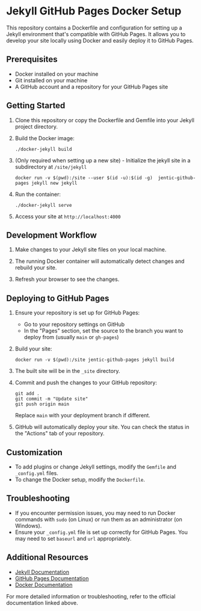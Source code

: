 # Jekyll GitHub Pages Docker Setup

This repository contains a Dockerfile and configuration for setting up a Jekyll environment that's compatible with GitHub Pages. It allows you to develop your site locally using Docker and easily deploy it to GitHub Pages.

## Prerequisites

- Docker installed on your machine
- Git installed on your machine
- A GitHub account and a repository for your GitHub Pages site

## Getting Started

1. Clone this repository or copy the Dockerfile and Gemfile into your Jekyll project directory.

2. Build the Docker image:
   ```
   ./docker-jekyll build
   ```

2. (Only required when setting up a new site) - Initialize the jekyll site in a subdirectory at `/site/jekyll`
    ```
    docker run -v $(pwd):/site --user $(id -u):$(id -g)  jentic-github-pages jekyll new jekyll
    ```

3. Run the container:
   ```
   ./docker-jekyll serve
   ```

4. Access your site at `http://localhost:4000`

## Development Workflow

1. Make changes to your Jekyll site files on your local machine.

2. The running Docker container will automatically detect changes and rebuild your site.

3. Refresh your browser to see the changes.

## Deploying to GitHub Pages

1. Ensure your repository is set up for GitHub Pages:
   - Go to your repository settings on GitHub
   - In the "Pages" section, set the source to the branch you want to deploy from (usually `main` or `gh-pages`)

2. Build your site:
   ```
   docker run -v $(pwd):/site jentic-github-pages jekyll build
   ```

3. The built site will be in the `_site` directory.

4. Commit and push the changes to your GitHub repository:
   ```
   git add .
   git commit -m "Update site"
   git push origin main
   ```

   Replace `main` with your deployment branch if different.

5. GitHub will automatically deploy your site. You can check the status in the "Actions" tab of your repository.

## Customization

- To add plugins or change Jekyll settings, modify the `Gemfile` and `_config.yml` files.
- To change the Docker setup, modify the `Dockerfile`.

## Troubleshooting

- If you encounter permission issues, you may need to run Docker commands with `sudo` (on Linux) or run them as an administrator (on Windows).
- Ensure your `_config.yml` file is set up correctly for GitHub Pages. You may need to set `baseurl` and `url` appropriately.

## Additional Resources

- [Jekyll Documentation](https://jekyllrb.com/docs/)
- [GitHub Pages Documentation](https://docs.github.com/en/pages)
- [Docker Documentation](https://docs.docker.com/)

For more detailed information or troubleshooting, refer to the official documentation linked above.